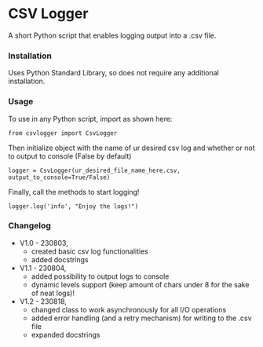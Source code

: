 # CSV Logger
A short Python script that enables logging output into a .csv file.

### Installation
Uses Python Standard Library, so does not require any additional installation.

### Usage
To use in any Python script, import as shown here:

    from csvlogger import CsvLogger

Then initialize object with the name of ur desired csv log and whether or not to output to console (False by default)

    logger = CsvLogger(ur_desired_file_name_here.csv, output_to_console=True/False)

Finally, call the methods to start logging!

    logger.log('info', "Enjoy the logs!")

### Changelog
* V1.0 - 230803,    
    * created basic csv log functionalities
    * added docstrings
* V1.1 - 230804,    
    * added possibility to output logs to console 
    * dynamic levels support (keep amount of chars under 8 for the sake of neat logs)!
* V1.2 - 230818,
    * changed class to work asynchronously for all I/O operations
    * added error handling (and a retry mechanism) for writing to the .csv file
    * expanded docstrings

      